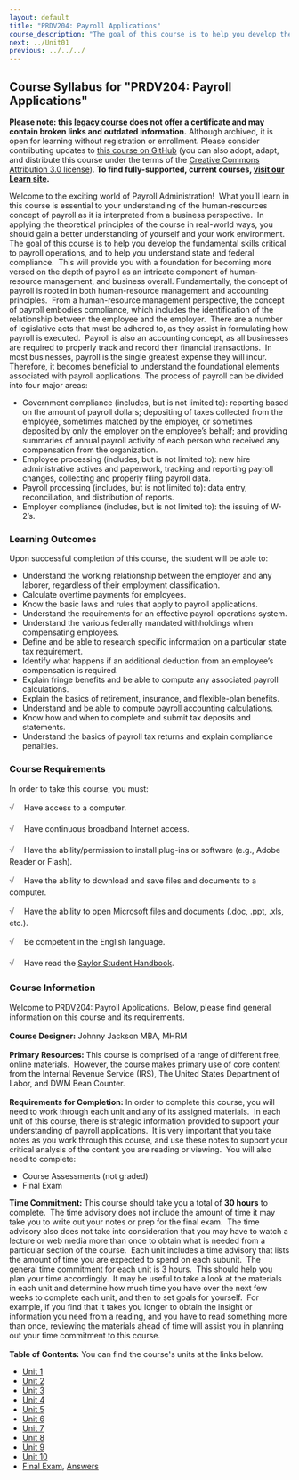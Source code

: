 ```yaml
---
layout: default
title: "PRDV204: Payroll Applications"
course_description: "The goal of this course is to help you develop the fundamental skills critical to payroll operations, and to help you understand state and federal compliance. This will provide you with a foundation for becoming more versed on the depth of payroll as an intricate component of human-resource management, and business overall."
next: ../Unit01
previous: ../../../
---
```

Course Syllabus for "PRDV204: Payroll Applications"
---------------------------------------------------

**Please note: this [legacy course](https://sayloracademy.zendesk.com/hc/en-us/articles/206089967) does not offer a certificate and may contain 
broken links and outdated information.** Although archived, it is open 
for learning without registration or enrollment. Please consider contributing 
updates to [this course on GitHub](https://github.com/saylordotorg/course_prdv204) 
(you can also adopt, adapt, and distribute this course under the terms of 
the [Creative Commons Attribution 3.0 license](http://creativecommons.org/licenses/by/3.0/)). **To find fully-supported, current courses, [visit our 
Learn site](https://learn.saylor.org).**

Welcome to the exciting world of Payroll Administration!  What you’ll
learn in this course is essential to your understanding of the
human-resources concept of payroll as it is interpreted from a business
perspective.  In applying the theoretical principles of the course in
real-world ways, you should gain a better understanding of yourself and
your work environment.  The goal of this course is to help you develop
the fundamental skills critical to payroll operations, and to help you
understand state and federal compliance.  This will provide you with a
foundation for becoming more versed on the depth of payroll as an
intricate component of human-resource management, and business overall.
Fundamentally, the concept of payroll is rooted in both human-resource
management and accounting principles.  From a human-resource management
perspective, the concept of payroll embodies compliance, which includes
the identification of the relationship between the employee and the
employer.  There are a number of legislative acts that must be adhered
to, as they assist in formulating how payroll is executed.  Payroll is
also an accounting concept, as all businesses are required to properly
track and record their financial transactions.  In most businesses,
payroll is the single greatest expense they will incur.  Therefore, it
becomes beneficial to understand the foundational elements associated
with payroll applications. The process of payroll can be divided into
four major areas:
-   Government compliance (includes, but is not limited to): reporting
    based on the amount of payroll dollars; depositing of taxes
    collected from the employee, sometimes matched by the employer, or
    sometimes deposited by only the employer on the employee’s behalf;
    and providing summaries of annual payroll activity of each person
    who received any compensation from the organization.
-   Employee processing (includes, but is not limited to): new hire
    administrative actives and paperwork, tracking and reporting payroll
    changes, collecting and properly filing payroll data.
-   Payroll processing (includes, but is not limited to): data entry,
    reconciliation, and distribution of reports.
-   Employer compliance (includes, but is not limited to): the issuing
    of W-2’s.

### Learning Outcomes

Upon successful completion of this course, the student will be able to:

-   Understand the working relationship between the employer and any
    laborer, regardless of their employment classification. 
-   Calculate overtime payments for employees. 
-   Know the basic laws and rules that apply to payroll applications.
-   Understand the requirements for an effective payroll operations
    system. 
-   Understand the various federally mandated withholdings when
    compensating employees. 
-   Define and be able to research specific information on a particular
    state tax requirement. 
-   Identify what happens if an additional deduction from an employee’s
    compensation is required. 
-   Explain fringe benefits and be able to compute any associated
    payroll calculations.
-   Explain the basics of retirement, insurance, and flexible-plan
    benefits. 
-   Understand and be able to compute payroll accounting calculations.
-   Know how and when to complete and submit tax deposits and
    statements. 
-   Understand the basics of payroll tax returns and explain compliance
    penalties.  

### Course Requirements

In order to take this course, you must:  
  
 <span
style="color: rgb(85, 85, 85); font-family: 'Myriad Pro', 'Gill Sans', 'Gill Sans MT', Calibri, sans-serif; font-size: 16px; line-height: 24px; -webkit-text-size-adjust: none; ">√
   </span>Have access to a computer.  
  
 <span
style="color: rgb(85, 85, 85); font-family: 'Myriad Pro', 'Gill Sans', 'Gill Sans MT', Calibri, sans-serif; font-size: 16px; line-height: 24px; -webkit-text-size-adjust: none; ">√
   </span>Have continuous broadband Internet access.  
  
 <span
style="color: rgb(85, 85, 85); font-family: 'Myriad Pro', 'Gill Sans', 'Gill Sans MT', Calibri, sans-serif; font-size: 16px; line-height: 24px; -webkit-text-size-adjust: none; ">√
   </span>Have the ability/permission to install plug-ins or software
(e.g., Adobe Reader or Flash).  
  
 <span
style="color: rgb(85, 85, 85); font-family: 'Myriad Pro', 'Gill Sans', 'Gill Sans MT', Calibri, sans-serif; font-size: 16px; line-height: 24px; -webkit-text-size-adjust: none; ">√
   </span>Have the ability to download and save files and documents to a
computer.  
  
 <span
style="color: rgb(85, 85, 85); font-family: 'Myriad Pro', 'Gill Sans', 'Gill Sans MT', Calibri, sans-serif; font-size: 16px; line-height: 24px; -webkit-text-size-adjust: none; ">√
   </span>Have the ability to open Microsoft files and documents (.doc,
.ppt, .xls, etc.).  
  
 <span
style="color: rgb(85, 85, 85); font-family: 'Myriad Pro', 'Gill Sans', 'Gill Sans MT', Calibri, sans-serif; font-size: 16px; line-height: 24px; -webkit-text-size-adjust: none; ">√
   </span>Be competent in the English language.  
  
 <span
style="color: rgb(85, 85, 85); font-family: 'Myriad Pro', 'Gill Sans', 'Gill Sans MT', Calibri, sans-serif; font-size: 16px; line-height: 24px; -webkit-text-size-adjust: none; ">√
   </span>Have read the [Saylor Student
Handbook](http://www.saylor.org/site/wp-content/uploads/2012/05/Saylor-StudentHandbook.pdf).

### Course Information

Welcome to PRDV204: Payroll Applications.  Below, please find general
information on this course and its requirements.  
    
 **Course Designer:** Johnny Jackson MBA, MHRM  
    
 **Primary Resources:** This course is comprised of a range of different
free, online materials.  However, the course makes primary use of core
content from the Internal Revenue Service (IRS), The United States
Department of Labor, and DWM Bean Counter.      
    
 **Requirements for Completion:** In order to complete this course, you
will need to work through each unit and any of its assigned materials. 
In each unit of this course, there is strategic information provided to
support your understanding of payroll applications.  It is very
important that you take notes as you work through this course, and use
these notes to support your critical analysis of the content you are
reading or viewing.  You will also need to complete:  

-   Course Assessments (not graded)
-   Final Exam

**Time Commitment:** This course should take you a total of **30 hours**
to complete.  The time advisory does not include the amount of time it
may take you to write out your notes or prep for the final exam.  The
time advisory also does not take into consideration that you may have to
watch a lecture or web media more than once to obtain what is needed
from a particular section of the course.  Each unit includes a time
advisory that lists the amount of time you are expected to spend on each
subunit.  The general time commitment for each unit is 3 hours.  This
should help you plan your time accordingly.  It may be useful to take a
look at the materials in each unit and determine how much time you have
over the next few weeks to complete each unit, and then to set goals for
yourself.  For example, if you find that it takes you longer to obtain
the insight or information you need from a reading, and you have to read
something more than once, reviewing the materials ahead of time will
assist you in planning out your time commitment to this course.  
    
**Table of Contents:** You can find the course's units at the links below.

- [Unit 1](https://legacy.saylor.org/prdv204/Unit01/)
- [Unit 2](https://legacy.saylor.org/prdv204/Unit02/)
- [Unit 3](https://legacy.saylor.org/prdv204/Unit03/)
- [Unit 4](https://legacy.saylor.org/prdv204/Unit04/)
- [Unit 5](https://legacy.saylor.org/prdv204/Unit05/)
- [Unit 6](https://legacy.saylor.org/prdv204/Unit06/)
- [Unit 7](https://legacy.saylor.org/prdv204/Unit07/)
- [Unit 8](https://legacy.saylor.org/prdv204/Unit08/)
- [Unit 9](https://legacy.saylor.org/prdv204/Unit09/)
- [Unit 10](https://legacy.saylor.org/prdv204/Unit10/)
- [Final Exam](http://saylordotorg.github.io/LegacyExams/PRDV/PRDV204/PRDV204-FinalExam.html), [Answers](http://saylordotorg.github.io/LegacyExams/PRDV/PRDV204/PRDV204-FinalExam-Answers.html)
